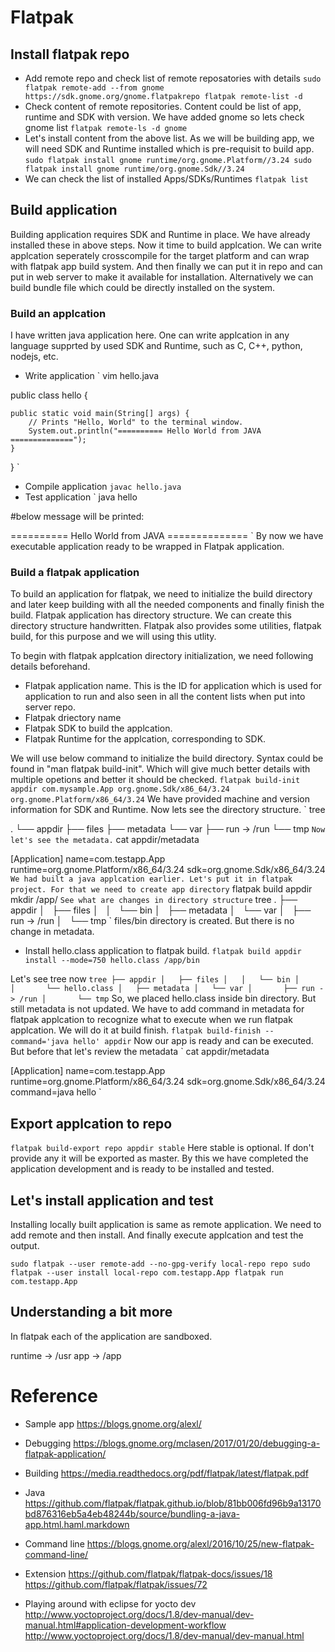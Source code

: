 # Flatpak

## Install flatpak repo

* Add remote repo and check list of remote reposatories with details
`
sudo flatpak remote-add --from gnome https://sdk.gnome.org/gnome.flatpakrepo
flatpak remote-list -d
`
* Check content of remote repositories. Content could be list of app, runtime and SDK with version. We have added gnome so lets check gnome list
`
flatpak remote-ls -d gnome
`
* Let's install content from the above list. As we will be building app, we will need SDK and Runtime installed which is pre-requisit to build app.
`
sudo flatpak install gnome runtime/org.gnome.Platform//3.24
sudo flatpak install gnome runtime/org.gnome.Sdk//3.24
`
* We can check the list of installed Apps/SDKs/Runtimes
`
flatpak list
`
## Build application

Building application requires SDK and Runtime in place. We have already installed these in above steps. Now it time to build applcation. We can write applcation seperately crosscompile for the target platform and can wrap with flatpak app build system. And then finally we can put it in repo and can put in web server to make it available for installation. Alternatively we can build bundle file which could be directly installed on the system.

### Build an applcation
I have written java application here. One can write applcation in any language supprted by used SDK and Runtime, such as C, C++, python, nodejs, etc.
* Write application
`
vim hello.java

public class hello {

    public static void main(String[] args) {
        // Prints "Hello, World" to the terminal window.
        System.out.println("========== Hello World from JAVA ==============");
    }

}
`
* Compile application
`
javac hello.java
`
* Test application
`
java hello

#below message will be printed:

========== Hello World from JAVA ==============
`
By now we have executable application ready to be wrapped in Flatpak application.

### Build a flatpak application
To build an application for flatpak, we need to initialize the build directory and later keep building with all the needed components and finally finish the build. Flatpak application has directory structure. We can create this directory structure handwritten. Flatpak also provides some utilities, flatpak build, for this purpose and we will using this utlity.

To begin with flatpak applcation directory initialization, we need following details beforehand.
* Flatpak application name. This is the ID for application which is used for application to run and also seen in all the content lists when put into server repo.
* Flatpak driectory name
* Flatpak SDK to build the applcation.
* Flatpak Runtime for the applcation, corresponding to SDK.

We will use below command to initialize the build directory. Syntax could be found in "man flatpak build-init". Which will give much better details with multiple opetions and better it should be checked.
`
flatpak build-init appdir com.mysample.App org.gnome.Sdk/x86_64/3.24 org.gnome.Platform/x86_64/3.24
`
We have provided machine and version information for SDK and Runtime. Now lets see the directory structure.
`
tree

.
└── appdir
    ├── files
    ├── metadata
    └── var
        ├── run -> /run
        └── tmp
`
Now let's see the metadata.
`
cat appdir/metadata

[Application]
name=com.testapp.App
runtime=org.gnome.Platform/x86_64/3.24
sdk=org.gnome.Sdk/x86_64/3.24
`
We had built a java applcation earlier. Let's put it in flatpak project. For that we need to create app directory
`
flatpak build appdir mkdir /app/
`
See what are changes in directory structure
`
tree
.
├── appdir
│   ├── files
│   │   └── bin
│   ├── metadata
│   └── var
│       ├── run -> /run
│       └── tmp
`
files/bin directory is created. But there is no change in metadata.

* Install hello.class application to flatpak build.
`
flatpak build appdir install --mode=750 hello.class /app/bin
`

Let's see tree now
`
tree
├── appdir
│   ├── files
│   │   └── bin
│   │       └── hello.class
│   ├── metadata
│   └── var
│       ├── run -> /run
│       └── tmp
`
So, we placed hello.class inside bin directory. But still metadata is not updated. We have to add command in metadata for flatpak applcation to recognize what to execute when we run flatpak applcation. We will do it at build finish.
`
flatpak build-finish --command='java hello' appdir
`
Now our app is ready and can be executed. But before that let's review the metadata
`
cat appdir/metadata

[Application]
name=com.testapp.App
runtime=org.gnome.Platform/x86_64/3.24
sdk=org.gnome.Sdk/x86_64/3.24
command=java hello
`

## Export applcation to repo
`
flatpak build-export repo appdir stable
`
Here stable is optional. If don't provide any it will be exported as master. By this we have completed the application development and is ready to be installed and tested.

## Let's install application and test
Installing locally built application is same as remote application. We need to add remote and then install. And finally execute applcation and test the output.

`
sudo flatpak --user remote-add --no-gpg-verify local-repo repo
sudo flatpak --user install local-repo com.testapp.App
flatpak run com.testapp.App
`

## Understanding a bit more
In flatpak each of the application are sandboxed.

runtime -> /usr
app -> /app

# Reference
* Sample app
https://blogs.gnome.org/alexl/
* Debugging
https://blogs.gnome.org/mclasen/2017/01/20/debugging-a-flatpak-application/
* Building
https://media.readthedocs.org/pdf/flatpak/latest/flatpak.pdf
* Java
https://github.com/flatpak/flatpak.github.io/blob/81bb006fd96b9a13170bd876316eb5a4eb48244b/source/bundling-a-java-app.html.haml.markdown
* Command line
https://blogs.gnome.org/alexl/2016/10/25/new-flatpak-command-line/
* Extension
https://github.com/flatpak/flatpak-docs/issues/18
https://github.com/flatpak/flatpak/issues/72

* Playing around with eclipse for yocto dev
http://www.yoctoproject.org/docs/1.8/dev-manual/dev-manual.html#application-development-workflow
http://www.yoctoproject.org/docs/1.8/dev-manual/dev-manual.html
